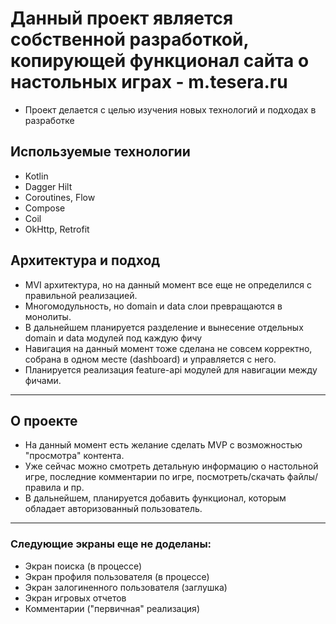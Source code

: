 # Данный проект является собственной разработкой, копирующей функционал сайта о настольных играх - m.tesera.ru

* Проект делается с целью изучения новых технологий и подходах в разработке

## Используемые технологии

* Kotlin
* Dagger Hilt
* Coroutines, Flow
* Compose
* Coil
* OkHttp, Retrofit

## Архитектура и подход

* MVI архитектура, но на данный момент все еще не определился с правильной реализацией.
* Многомодульность, но domain и data слои превращаются в монолиты. 
* В дальнейшем планируется разделение и вынесение отдельных domain и data модулей под каждую фичу
* Навигация на данный момент тоже сделана не совсем корректно, собрана в одном месте (dashboard) и управляется с него. 
* Планируется реализация feature-api модулей для навигации между фичами.

--- 

## О проекте

* На данный момент есть желание сделать MVP с возможностью "просмотра" контента. 
* Уже сейчас можно смотреть детальную информацию о настольной игре, последние комментарии по игре, посмотреть/скачать файлы/правила и пр.
* В дальнейшем, планируется добавить функционал, которым обладает авторизованный пользователь.

---

### Следующие экраны еще не доделаны:

* Экран поиска (в процессе)
* Экран профиля пользователя (в процессе)
* Экран залогиненного пользователя (заглушка)
* Экран игровых отчетов
* Комментарии ("первичная" реализация)